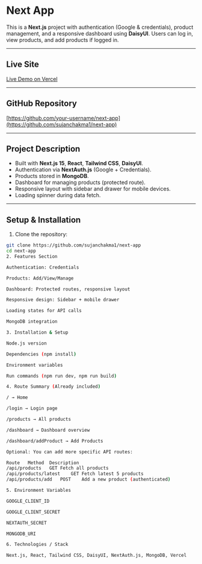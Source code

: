 # Next App

This is a **Next.js** project with authentication (Google & credentials), product management, and a responsive dashboard using **DaisyUI**. Users can log in, view products, and add products if logged in.

---

## Live Site
[Live Demo on Vercel](https://next-app-sujan.vercel.app/)

---

## GitHub Repository
[https://github.com/your-username/next-app](https://github.com/sujanchakma1/next-app)

---

## Project Description

- Built with **Next.js 15**, **React**, **Tailwind CSS**, **DaisyUI**.
- Authentication via **NextAuth.js** (Google + Credentials).
- Products stored in **MongoDB**.
- Dashboard for managing products (protected route).
- Responsive layout with sidebar and drawer for mobile devices.
- Loading spinner during data fetch.

---

## Setup & Installation

1. Clone the repository:
```bash
git clone https://github.com/sujanchakma1/next-app
cd next-app
2. Features Section

Authentication: Credentials

Products: Add/View/Manage

Dashboard: Protected routes, responsive layout

Responsive design: Sidebar + mobile drawer

Loading states for API calls

MongoDB integration

3. Installation & Setup

Node.js version

Dependencies (npm install)

Environment variables

Run commands (npm run dev, npm run build)

4. Route Summary (Already included)

/ → Home

/login → Login page

/products → All products

/dashboard → Dashboard overview

/dashboard/addProduct → Add Products

Optional: You can add more specific API routes:

Route	Method	Description
/api/products	GET	Fetch all products
/api/products/latest	GET	Fetch latest 5 products
/api/products/add	POST	Add a new product (authenticated)

5. Environment Variables

GOOGLE_CLIENT_ID

GOOGLE_CLIENT_SECRET

NEXTAUTH_SECRET

MONGODB_URI

6. Technologies / Stack

Next.js, React, Tailwind CSS, DaisyUI, NextAuth.js, MongoDB, Vercel
